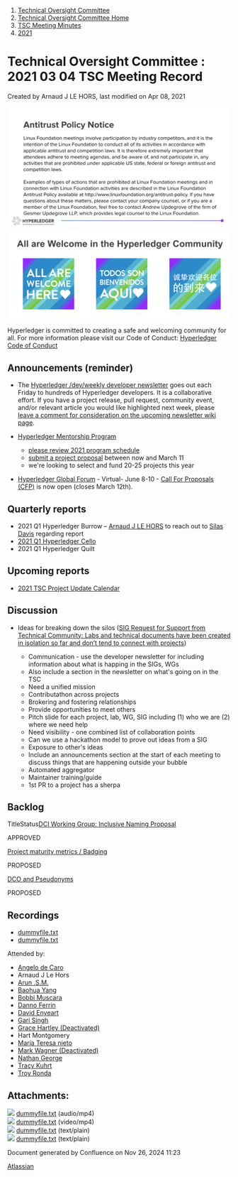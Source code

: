 1. [Technical Oversight Committee](index.html)
2. [Technical Oversight Committee Home](Technical-Oversight-Committee-Home_21430274.html)
3. [TSC Meeting Minutes](TSC-Meeting-Minutes_21448544.html)
4. [2021](2021_21452508.html)

# Technical Oversight Committee : 2021 03 04 TSC Meeting Record

Created by Arnaud J LE HORS, last modified on Apr 08, 2021

![](attachments/21431877/21448548.png?height=250) ![](attachments/21431877/21448549.png?height=250)

Hyperledger is committed to creating a safe and welcoming community for all. For more information please visit our Code of Conduct: [Hyperledger Code of Conduct](https://lf-hyperledger.atlassian.net/wiki/spaces/HYP/pages/19595281/Hyperledger+Code+of+Conduct)

## Announcements (reminder)

- The [Hyperledger /dev/weekly developer newsletter](https://lf-hyperledger.atlassian.net/wiki/pages/viewpage.action?pageId=17170445) goes out each Friday to hundreds of Hyperledger developers. It is a collaborative effort. If you have a project release, pull request, community event, and/or relevant article you would like highlighted next week, please [leave a comment for consideration on the upcoming newsletter wiki page](https://lf-hyperledger.atlassian.net/wiki/display/DR/2021).
- [Hyperledger Mentorship Program](https://lf-hyperledger.atlassian.net/wiki/display/INTERN/Hyperledger+Mentorship+Program)
  
  - [please review 2021 program schedule](https://lf-hyperledger.atlassian.net/wiki/display/INTERN/Hyperledger+Mentorship+Program#HyperledgerMentorshipProgram-2021ProgramTimeline*)
  - [submit a project proposal](https://lf-hyperledger.atlassian.net/wiki/display/INTERN/Mentorship+Projects) between now and March 11
  - we're looking to select and fund 20-25 projects this year
- [Hyperledger Global Forum](https://events.linuxfoundation.org/hyperledger-global-forum/) - Virtual- June 8-10 - [Call For Proposals (CFP)](https://events.linuxfoundation.org/hyperledger-global-forum/program/cfp/) is now open (closes March 12th).

## Quarterly reports

- 2021 Q1 Hyperledger Burrow – [Arnaud J LE HORS](https://lf-hyperledger.atlassian.net/wiki/people/70121:0e75e3b8-500a-4067-9f7e-ed46e91bcb9d?ref=confluence) to reach out to [Silas Davis](https://lf-hyperledger.atlassian.net/wiki/people/712020:d55a403b-c79b-4e5b-b125-198c40708e53?ref=confluence) regarding report
- [2021 Q1 Hyperledger Cello](2021-Q1-Hyperledger-Cello_21441315.html)
- 2021 Q1 Hyperledger Quilt

## Upcoming reports

- [2021 TSC Project Update Calendar](https://lf-hyperledger.atlassian.net/wiki/display/TSC/2021+TSC+Project+Update+Calendar)

## Discussion

- Ideas for breaking down the silos ([SIG Request for Support from Technical Community: Labs and technical documents have been created in isolation so far and don’t tend to connect with projects](https://lists.hyperledger.org/g/tsc/topic/sig_request_for_support_from/80392226?p=%2C%2C%2C20%2C0%2C0%2C0%3A%3Arecentpostdate%2Fsticky%2C%2C%2C20%2C2%2C0%2C80392226))
  
  - Communication - use the developer newsletter for including information about what is happing in the SIGs, WGs
  - Also include a section in the newsletter on what's going on in the TSC
  - Need a unified mission
  - Contributathon across projects
  - Brokering and fostering relationships
  - Provide opportunities to meet others
  - Pitch slide for each project, lab, WG, SIG including (1) who we are (2) where we need help
  - Need visibility - one combined list of collaboration points
  - Can we use a hackathon model to prove out ideas from a SIG
  - Exposure to other's ideas
  - Include an announcements section at the start of each meeting to discuss things that are happening outside your bubble
  - Automated aggregator
  - Maintainer training/guide
  - 1st PR to a project has a sherpa

## Backlog

TitleStatus[DCI Working Group: Inclusive Naming Proposal](/wiki/spaces/TSC/pages/21441150/DCI+Working+Group+Inclusive+Naming+Proposal)

APPROVED 

[Project maturity metrics / Badging](/wiki/spaces/TSC/pages/21440607/Project+maturity+metrics+Badging)

PROPOSED 

[DCO and Pseudonyms](/wiki/spaces/TSC/pages/21430435/DCO+and+Pseudonyms)

PROPOSED 

## Recordings

- [dummyfile.txt](#)
- [dummyfile.txt](#)

Attended by:

- [Angelo de Caro](https://lf-hyperledger.atlassian.net/wiki/people/70121:d6b0f0e4-825f-4f16-88e1-4d14e95f2f10?ref=confluence)
- Arnaud J Le Hors
- [Arun .S.M.](https://lf-hyperledger.atlassian.net/wiki/people/621a0e5097d313006ba7386a?ref=confluence)
- [Baohua Yang](https://lf-hyperledger.atlassian.net/wiki/people/557058:17d87dbf-05fe-4c1b-84cf-fd69f7fcbb20?ref=confluence)
- [Bobbi Muscara](https://lf-hyperledger.atlassian.net/wiki/people/5c4cb1b7d8bbb7445c0a457e?ref=confluence)
- [Danno Ferrin](https://lf-hyperledger.atlassian.net/wiki/people/5b7f2d80c4e4892a5b789551?ref=confluence)
- [David Enyeart](https://lf-hyperledger.atlassian.net/wiki/people/712020:30d7e775-8a5d-4896-8950-8da2af027639?ref=confluence)
- [Gari Singh](https://lf-hyperledger.atlassian.net/wiki/people/557058:51429e31-90f4-4684-b7cd-9a4fe15ff188?ref=confluence)
- [Grace Hartley (Deactivated)](https://lf-hyperledger.atlassian.net/wiki/people/5c3e0cd1ff324728a1db2448?ref=confluence)
- Hart Montgomery
- [María Teresa nieto](https://lf-hyperledger.atlassian.net/wiki/people/5d36fa46af1d920bc99755b6?ref=confluence)
- [Mark Wagner (Deactivated)](https://lf-hyperledger.atlassian.net/wiki/people/70121:81b88945-c9ef-40fe-9224-207bdb280922?ref=confluence)
- [Nathan George](https://lf-hyperledger.atlassian.net/wiki/people/712020:3e7556ab-cdb8-47f5-8b68-12a3378021fd?ref=confluence)
- [Tracy Kuhrt](https://lf-hyperledger.atlassian.net/wiki/people/712020:62746046-52ae-43bb-827b-6dfdde9f07d7?ref=confluence)
- [Troy Ronda](https://lf-hyperledger.atlassian.net/wiki/people/557058:c854f35a-2b58-4be3-9003-ca2a67495580?ref=confluence)

## Attachments:

![](images/icons/bullet_blue.gif) [dummyfile.txt](attachments/21441323/21457440.txt) (audio/mp4)  
![](images/icons/bullet_blue.gif) [dummyfile.txt](attachments/21441323/21457666.txt) (video/mp4)  
![](images/icons/bullet_blue.gif) [dummyfile.txt](attachments/21441323/21453032.txt) (text/plain)  
![](images/icons/bullet_blue.gif) [dummyfile.txt](attachments/21441323/21453033.txt) (text/plain)

Document generated by Confluence on Nov 26, 2024 11:23

[Atlassian](http://www.atlassian.com/)
